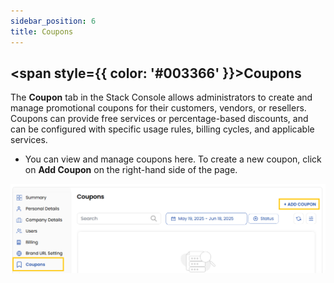 ```yaml
---
sidebar_position: 6
title: Coupons
---
```


## <span style={{ color: '#003366' }}>Coupons</span>

The **Coupon** tab in the Stack Console allows administrators to create and manage promotional coupons for their customers, vendors, or resellers. Coupons can provide free services or percentage-based discounts, and can be configured with specific usage rules, billing cycles, and applicable services. 

- You can view and manage coupons here. To create a new coupon, click on **Add Coupon** on the right-hand side of the page.

![Coupon](images/coupon.png)